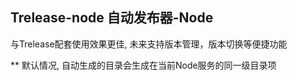 ## Trelease-node 自动发布器-Node

与Trelease配套使用效果更佳, 未来支持版本管理，版本切换等便捷功能

** 默认情况, 自动生成的目录会生成在当前Node服务的同一级目录项